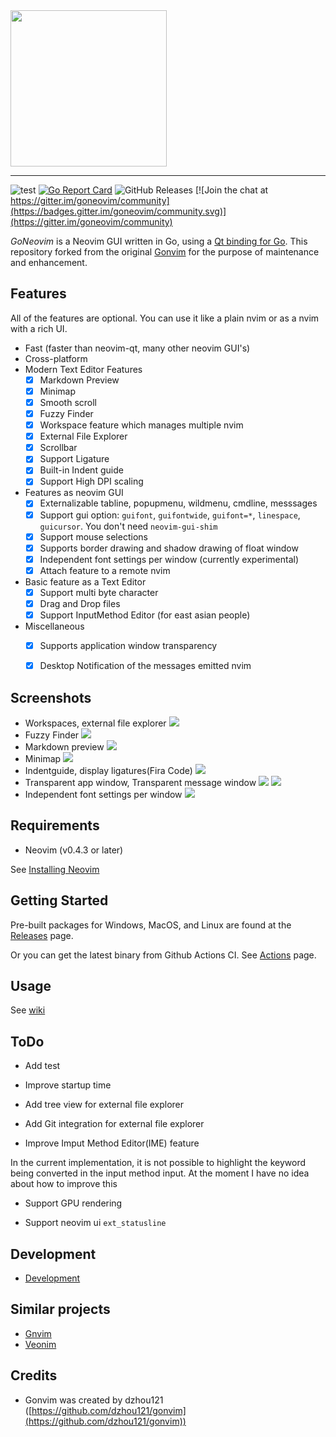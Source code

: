 <img src="https://raw.githubusercontent.com/wiki/akiyosi/goneovim/images/GoNeovim.png" width="250" align="top" >

---

![test](https://github.com/akiyosi/goneovim/workflows/test/badge.svg)
[![Go Report Card](https://goreportcard.com/badge/github.com/akiyosi/goneovim)](https://goreportcard.com/report/github.com/akiyosi/goneovim)
![GitHub Releases](https://img.shields.io/github/downloads/akiyosi/goneovim/v0.4.6/total)
[![Join the chat at https://gitter.im/goneovim/community](https://badges.gitter.im/goneovim/community.svg)](https://gitter.im/goneovim/community)

*GoNeovim* is a Neovim GUI written in Go, using a [Qt binding for Go](https://github.com/therecipe/qt).
This repository forked from the original [Gonvim](https://github.com/dzhou121/gonvim) for the purpose of maintenance and enhancement.

## Features

All of the features are optional. You can use it like a plain nvim or as a nvim with a rich UI.

- Fast (faster than neovim-qt, many other neovim GUI's)
- Cross-platform
- Modern Text Editor Features
  - [x] Markdown Preview
  - [x] Minimap
  - [x] Smooth scroll
  - [x] Fuzzy Finder
  - [x] Workspace feature which manages multiple nvim
  - [x] External File Explorer
  - [x] Scrollbar
  - [x] Support Ligature
  - [x] Built-in Indent guide
  - [x] Support High DPI scaling
- Features as neovim GUI
  - [x] Externalizable tabline, popupmenu, wildmenu, cmdline, messsages
  - [x] Support gui option: `guifont`, `guifontwide`, `guifont=*`, `linespace`, `guicursor`. You don't need `neovim-gui-shim`
  - [x] Support mouse selections
  - [x] Supports border drawing and shadow drawing of float window
  - [x] Independent font settings per window (currently experimental)
  - [x] Attach feature to a remote nvim
- Basic feature as a Text Editor
  - [x] Support multi byte character
  - [x] Drag and Drop files
  - [x] Support InputMethod Editor (for east asian people)
- Miscellaneous
  - [x] Supports application window transparency
  - [x] Desktop Notification of the messages emitted nvim


## Screenshots

* Workspaces, external file explorer
![](https://raw.githubusercontent.com/wiki/akiyosi/goneovim/screenshots/workspaces-fileexplorer.png)
* Fuzzy Finder
![](https://raw.githubusercontent.com/wiki/akiyosi/goneovim/screenshots/fuzzyfinder.png)
* Markdown preview
![](https://raw.githubusercontent.com/wiki/akiyosi/goneovim/screenshots/markdown-preview.png)
* Minimap
![](https://raw.githubusercontent.com/wiki/akiyosi/goneovim/screenshots/minimap.png)
* Indentguide, display ligatures(Fira Code)
![](https://raw.githubusercontent.com/wiki/akiyosi/goneovim/screenshots/indentguide.png)
* Transparent app window, Transparent message window
![](https://raw.githubusercontent.com/wiki/akiyosi/goneovim/screenshots/transparent.png)
![](https://raw.githubusercontent.com/wiki/akiyosi/goneovim/screenshots/transparent-message.png)
* Independent font settings per window
![](https://raw.githubusercontent.com/wiki/akiyosi/goneovim/screenshots/font-setting-per-window.png)

## Requirements
* Neovim (v0.4.3 or later)

See [Installing Neovim](https://github.com/neovim/neovim/wiki/Installing-Neovim)

## Getting Started
Pre-built packages for Windows, MacOS, and Linux are found at the [Releases](https://github.com/akiyosi/goneovim/releases) page.

Or you can get the latest binary from Github Actions CI. See [Actions](https://github.com/akiyosi/goneovim/actions) page.



## Usage

See [wiki](https://github.com/akiyosi/goneovim/wiki/Usage)


## ToDo

* Add test

* Improve startup time

* Add tree view for external file explorer

* Add Git integration for external file explorer

* Improve Imput Method Editor(IME) feature

In the current implementation, it is not possible to highlight the keyword being converted in the input method input. At the moment I have no idea about how to improve this

* Support GPU rendering

* Support neovim ui `ext_statusline`



## Development

* [Development](https://github.com/akiyosi/goneovim/wiki/Development)


## Similar projects

* [Gnvim](https://github.com/vhakulinen/gnvim)
* [Veonim](https://github.com/veonim/veonim)



## Credits

* Gonvim was created by dzhou121 ([https://github.com/dzhou121/gonvim](https://github.com/dzhou121/gonvim))


